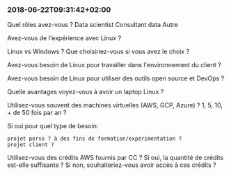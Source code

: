 
### 2018-06-22T09:31:42+02:00

Quel rôles avez-vous ?
Data scientist
Consultant data
Autre

Avez-vous de l'expérience avec Linux ?

Linux vs Windows ? Que choisiriez-vous si vous avez le choix ?

Avez-vous besoin de Linux pour travailler dans l'environnement du client ?

Avez-vous besoin de Linux pour utiliser des outils open source et DevOps ?

Quelle avantages voyez-vous à avoir un laptop Linux ?

Utilisez-vous souvent des machines virtuelles (AWS, GCP, Azure) ? 1, 5, 10, + de 50 fois par an ?

Si oui pour quel type de besoin:

    projet perso ? à des fins de formation/expérimentation ?
    projet client ?

Utilisez-vous des crédits AWS fournis par CC ? Si oui, la quantité de crédits est-elle suffisante ? Si non, souhaiteriez-vous avoir accès à ces crédits ?
